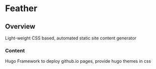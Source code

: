 # Feather

## Overview
Light-weight CSS based, automated static site content generator

### Content
Hugo Framework to deploy github.io pages, provide hugo themes in css
